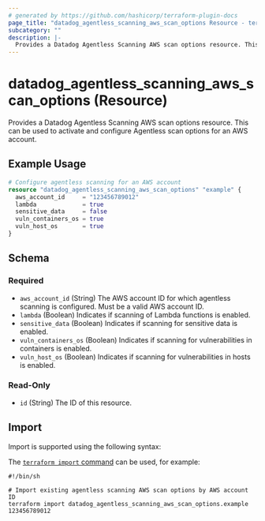 ```yaml
---
# generated by https://github.com/hashicorp/terraform-plugin-docs
page_title: "datadog_agentless_scanning_aws_scan_options Resource - terraform-provider-datadog"
subcategory: ""
description: |-
  Provides a Datadog Agentless Scanning AWS scan options resource. This can be used to activate and configure Agentless scan options for an AWS account.
---
```


# datadog_agentless_scanning_aws_scan_options (Resource)

Provides a Datadog Agentless Scanning AWS scan options resource. This can be used to activate and configure Agentless scan options for an AWS account.

## Example Usage

```terraform
# Configure agentless scanning for an AWS account
resource "datadog_agentless_scanning_aws_scan_options" "example" {
  aws_account_id     = "123456789012"
  lambda             = true
  sensitive_data     = false
  vuln_containers_os = true
  vuln_host_os       = true
}
```

<!-- schema generated by tfplugindocs -->
## Schema

### Required

- `aws_account_id` (String) The AWS account ID for which agentless scanning is configured. Must be a valid AWS account ID.
- `lambda` (Boolean) Indicates if scanning of Lambda functions is enabled.
- `sensitive_data` (Boolean) Indicates if scanning for sensitive data is enabled.
- `vuln_containers_os` (Boolean) Indicates if scanning for vulnerabilities in containers is enabled.
- `vuln_host_os` (Boolean) Indicates if scanning for vulnerabilities in hosts is enabled.

### Read-Only

- `id` (String) The ID of this resource.

## Import

Import is supported using the following syntax:

The [`terraform import` command](https://developer.hashicorp.com/terraform/cli/commands/import) can be used, for example:

```shell
#!/bin/sh

# Import existing agentless scanning AWS scan options by AWS account ID
terraform import datadog_agentless_scanning_aws_scan_options.example 123456789012
```
